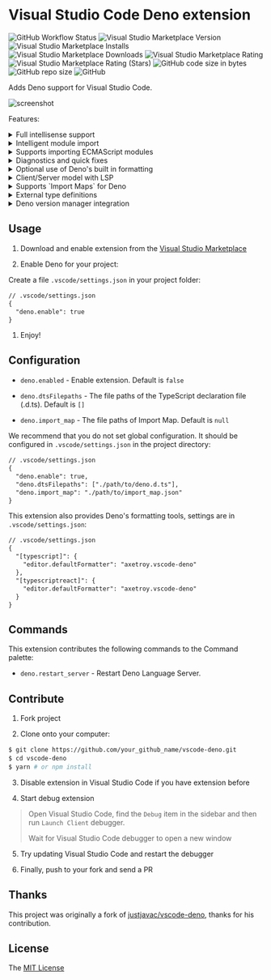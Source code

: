 # Visual Studio Code Deno extension

![GitHub Workflow Status](https://img.shields.io/github/workflow/status/axetroy/vscode-deno/build)
![Visual Studio Marketplace Version](https://img.shields.io/visual-studio-marketplace/v/axetroy.vscode-deno)
![Visual Studio Marketplace Installs](https://img.shields.io/visual-studio-marketplace/i/axetroy.vscode-deno)
![Visual Studio Marketplace Downloads](https://img.shields.io/visual-studio-marketplace/d/axetroy.vscode-deno)
![Visual Studio Marketplace Rating](https://img.shields.io/visual-studio-marketplace/r/axetroy.vscode-deno)
![Visual Studio Marketplace Rating (Stars)](https://img.shields.io/visual-studio-marketplace/stars/axetroy.vscode-deno)
![GitHub code size in bytes](https://img.shields.io/github/languages/code-size/axetroy/vscode-deno)
![GitHub repo size](https://img.shields.io/github/repo-size/axetroy/vscode-deno)
![GitHub](https://img.shields.io/github/license/axetroy/vscode-deno)

Adds Deno support for Visual Studio Code.

![screenshot](screenshot/screenshot.gif)

Features:

<details><summary>Full intellisense support</summary>

![Deno Support](screenshot/deno.gif)

</details>

<details><summary>Intelligent module import</summary>

![Import](screenshot/import.gif)

</details>

<details><summary>Supports importing ECMAScript modules</summary>

![Import](screenshot/ecma.gif)

</details>

<details><summary>Diagnostics and quick fixes</summary>

![Diagnostics](screenshot/diagnostics.gif)

</details>

<details><summary>Optional use of Deno's built in formatting</summary>

![Format](screenshot/format.gif)

</details>

<details><summary>Client/Server model with LSP</summary>

The extension separates Client/Server with LSP

This means that complicated problems are handled on the server-side

The extension won't block your Visual Studio Code

![Process](screenshot/process.png)

</details>

<details><summary>Supports `Import Maps` for Deno</summary>

![Format](screenshot/import_map.gif)

</details>

<details><summary>External type definitions</summary>

The extension supports the following ways to load external declaration files

> These are all supported by Deno

1. ~Compiler hint~

```ts
// @deno-types="./foo.d.ts"
import * as foo from "./foo.js";
```

> This will not be implemented in then extensions.

2. `Triple-slash` reference directive

```ts
/// <reference types="https://raw.githubusercontent.com/date-fns/date-fns/master/typings.d.ts" />

import { format } from "https://deno.land/x/date_fns/index.js";

format(new Date(), "yyyy/MM/DD");
```

3. `X-TypeScript-Types` custom header

```ts
import { array } from "https://cdn.pika.dev/fp-ts";

const M = array.getMonoid<number>();
console.log("concat Array", M.concat([1, 2], [2, 3]));
```

</details>

<details><summary>Deno version manager integration</summary>

Investigating integration into the extension

We recommend you using [dvm](https://github.com/axetroy/dvm) for the manager Deno version.

</details>

## Usage

1. Download and enable extension from the [Visual Studio Marketplace](https://marketplace.visualstudio.com/items?itemName=axetroy.vscode-deno)

2. Enable Deno for your project:

Create a file `.vscode/settings.json` in your project folder:

```json5
// .vscode/settings.json
{
  "deno.enable": true
}
```

1. Enjoy!

## Configuration

- `deno.enabled` - Enable extension. Default is `false`

- `deno.dtsFilepaths` - The file paths of the TypeScript declaration file (.d.ts). Default is `[]`

- `deno.import_map` - The file paths of Import Map. Default is `null`

We recommend that you do not set global configuration. It should be configured in `.vscode/settings.json` in the project directory:

```json5
// .vscode/settings.json
{
  "deno.enable": true,
  "deno.dtsFilepaths": ["./path/to/deno.d.ts"],
  "deno.import_map": "./path/to/import_map.json"
}
```

This extension also provides Deno's formatting tools, settings are in `.vscode/settings.json`:

```json5
// .vscode/settings.json
{
  "[typescript]": {
    "editor.defaultFormatter": "axetroy.vscode-deno"
  },
  "[typescriptreact]": {
    "editor.defaultFormatter": "axetroy.vscode-deno"
  }
}
```

## Commands

This extension contributes the following commands to the Command palette:

- `deno.restart_server` - Restart Deno Language Server.

## Contribute

1. Fork project

2. Clone onto your computer:

```bash
$ git clone https://github.com/your_github_name/vscode-deno.git
$ cd vscode-deno
$ yarn # or npm install
```

3. Disable extension in Visual Studio Code if you have extension before

4. Start debug extension

> Open Visual Studio Code, find the `Debug` item in the sidebar
> and then run `Launch Client` debugger.
>
> Wait for Visual Studio Code debugger to open a new window

5. Try updating Visual Studio Code and restart the debugger

6. Finally, push to your fork and send a PR

## Thanks

This project was originally a fork of [justjavac/vscode-deno](https://github.com/justjavac/vscode-deno), thanks for his contribution.

## License

The [MIT License](LICENSE)
